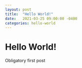 ```yaml
---
layout: post
title:  "Hello World!"
date:   2021-03-25 09:00:00 -0400
categories: hello-world
---
```

# Hello World!
Obligatory first post